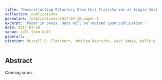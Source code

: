 ```yaml
---
title: "Deconstructing Olfactory Stem Cell Trajectories at Single Cell Resolution (in press)"
collection: publications
permalink: /publications/2017-04-10-paper-1
excerpt: 'Paper in press. Date will be revised upon publication.'
date: 2017-04-10
venue: Cell Stem Cell
paperurl: 
citation: Russell B. Fletcher*, <b>Diya Das*</b>, Levi Gadye, Kelly N. Street, Ariane Baudhuin, Allon Wagner, Michael B. Cole, Quetzal Flores, Yoon Gi Choi, Nir Yosef, Elizabeth Purdom, Sandrine Dudoit, Davide Risso and John Ngai. Deconstructing Olfactory Stem Cell Trajectories at Single Cell Resolution. <i>Cell Stem Cell</i>, in press.
---
```


## Abstract
Coming soon.

